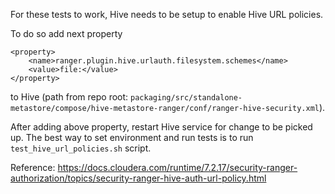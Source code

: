 For these tests to work, Hive needs to be setup to enable Hive URL policies.

To do so add next property
```
<property>
    <name>ranger.plugin.hive.urlauth.filesystem.schemes</name>
    <value>file:</value>
</property>
```
to Hive (path from repo root: `packaging/src/standalone-metastore/compose/hive-metastore-ranger/conf/ranger-hive-security.xml`).

After adding above property, restart Hive service for change to be picked up. The best way to set environment and run tests is to run `test_hive_url_policies.sh` script.

Reference: https://docs.cloudera.com/runtime/7.2.17/security-ranger-authorization/topics/security-ranger-hive-auth-url-policy.html